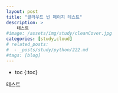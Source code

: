 ```yaml
---
layout: post
title: "클라우드 빈 페이지 테스트"
description: >
    테스트
#image: /assets/img/study/cleanCover.jpg
categories: [study,cloud]
# related_posts:
#  - _posts/study/python/222.md
#tags: [blog]
---
```

* toc
{:toc}

테스트